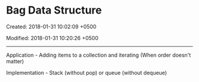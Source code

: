 # Bag Data Structure

Created: 2018-01-31 10:02:09 +0500

Modified: 2018-01-31 10:20:26 +0500

---

Application - Adding items to a collection and iterating (When order doesn't matter)



Implementation - Stack (without pop) or queue (without dequeue)
